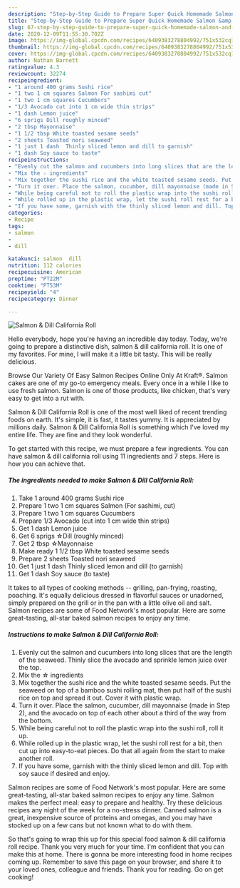 ```yaml
---
description: "Step-by-Step Guide to Prepare Super Quick Homemade Salmon &amp;amp; Dill California Roll"
title: "Step-by-Step Guide to Prepare Super Quick Homemade Salmon &amp;amp; Dill California Roll"
slug: 67-step-by-step-guide-to-prepare-super-quick-homemade-salmon-and-amp-dill-california-roll
date: 2020-12-09T11:55:30.702Z
image: https://img-global.cpcdn.com/recipes/6409383278804992/751x532cq70/salmon-dill-california-roll-recipe-main-photo.jpg
thumbnail: https://img-global.cpcdn.com/recipes/6409383278804992/751x532cq70/salmon-dill-california-roll-recipe-main-photo.jpg
cover: https://img-global.cpcdn.com/recipes/6409383278804992/751x532cq70/salmon-dill-california-roll-recipe-main-photo.jpg
author: Nathan Barnett
ratingvalue: 4.3
reviewcount: 32274
recipeingredient:
- "1 around 400 grams Sushi rice"
- "1 two 1 cm squares Salmon For sashimi cut"
- "1 two 1 cm squares Cucumbers"
- "1/3 Avocado cut into 1 cm wide thin strips"
- "1 dash Lemon juice"
- "6 sprigs Dill roughly minced"
- "2 tbsp Mayonnaise"
- "1 1/2 tbsp White toasted sesame seeds"
- "2 sheets Toasted nori seaweed"
- "1 just 1 dash  Thinly sliced lemon and dill to garnish"
- "1 dash Soy sauce to taste"
recipeinstructions:
- "Evenly cut the salmon and cucumbers into long slices that are the length of the seaweed. Thinly slice the avocado and sprinkle lemon juice over the top."
- "Mix the ☆ ingredients"
- "Mix together the sushi rice and the white toasted sesame seeds. Put the seaweed on top of a bamboo sushi rolling mat, then put half of the sushi rice on top and spread it out. Cover it with plastic wrap."
- "Turn it over. Place the salmon, cucumber, dill mayonnaise (made in Step 2), and the avocado on top of each other about a third of the way from the bottom."
- "While being careful not to roll the plastic wrap into the sushi roll, roll it up."
- "While rolled up in the plastic wrap, let the sushi roll rest for a bit, then cut up into easy-to-eat pieces. Do that all again from the start to make another roll."
- "If you have some, garnish with the thinly sliced lemon and dill. Top with soy sauce if desired and enjoy."
categories:
- Recipe
tags:
- salmon
- 
- dill

katakunci: salmon  dill 
nutrition: 112 calories
recipecuisine: American
preptime: "PT22M"
cooktime: "PT53M"
recipeyield: "4"
recipecategory: Dinner

---
```



![Salmon &amp; Dill California Roll](https://img-global.cpcdn.com/recipes/6409383278804992/751x532cq70/salmon-dill-california-roll-recipe-main-photo.jpg)

Hello everybody, hope you're having an incredible day today. Today, we're going to prepare a distinctive dish, salmon &amp; dill california roll. It is one of my favorites. For mine, I will make it a little bit tasty. This will be really delicious.

Browse Our Variety Of Easy Salmon Recipes Online Only At Kraft®. Salmon cakes are one of my go-to emergency meals. Every once in a while I like to use fresh salmon. Salmon is one of those products, like chicken, that&#39;s very easy to get into a rut with.

Salmon &amp; Dill California Roll is one of the most well liked of recent trending foods on earth. It's simple, it is fast, it tastes yummy. It is appreciated by millions daily. Salmon &amp; Dill California Roll is something which I've loved my entire life. They are fine and they look wonderful.


To get started with this recipe, we must prepare a few ingredients. You can have salmon &amp; dill california roll using 11 ingredients and 7 steps. Here is how you can achieve that.

<!--inarticleads1-->

##### The ingredients needed to make Salmon &amp; Dill California Roll:

1. Take 1 around 400 grams Sushi rice
1. Prepare 1 two 1 cm squares Salmon (For sashimi, cut)
1. Prepare 1 two 1 cm squares Cucumbers
1. Prepare 1/3 Avocado (cut into 1 cm wide thin strips)
1. Get 1 dash Lemon juice
1. Get 6 sprigs ☆Dill (roughly minced)
1. Get 2 tbsp ☆Mayonnaise
1. Make ready 1 1/2 tbsp White toasted sesame seeds
1. Prepare 2 sheets Toasted nori seaweed
1. Get 1 just 1 dash  Thinly sliced lemon and dill (to garnish)
1. Get 1 dash Soy sauce (to taste)


It takes to all types of cooking methods -- grilling, pan-frying, roasting, poaching. It&#39;s equally delicious dressed in flavorful sauces or unadorned, simply prepared on the grill or in the pan with a little olive oil and salt. Salmon recipes are some of Food Network&#39;s most popular. Here are some great-tasting, all-star baked salmon recipes to enjoy any time. 

<!--inarticleads2-->

##### Instructions to make Salmon &amp; Dill California Roll:

1. Evenly cut the salmon and cucumbers into long slices that are the length of the seaweed. Thinly slice the avocado and sprinkle lemon juice over the top.
1. Mix the ☆ ingredients
1. Mix together the sushi rice and the white toasted sesame seeds. Put the seaweed on top of a bamboo sushi rolling mat, then put half of the sushi rice on top and spread it out. Cover it with plastic wrap.
1. Turn it over. Place the salmon, cucumber, dill mayonnaise (made in Step 2), and the avocado on top of each other about a third of the way from the bottom.
1. While being careful not to roll the plastic wrap into the sushi roll, roll it up.
1. While rolled up in the plastic wrap, let the sushi roll rest for a bit, then cut up into easy-to-eat pieces. Do that all again from the start to make another roll.
1. If you have some, garnish with the thinly sliced lemon and dill. Top with soy sauce if desired and enjoy.


Salmon recipes are some of Food Network&#39;s most popular. Here are some great-tasting, all-star baked salmon recipes to enjoy any time. Salmon makes the perfect meal: easy to prepare and healthy. Try these delicious recipes any night of the week for a no-stress dinner. Canned salmon is a great, inexpensive source of proteins and omegas, and you may have stocked up on a few cans but not known what to do with them. 

So that's going to wrap this up for this special food salmon &amp; dill california roll recipe. Thank you very much for your time. I'm confident that you can make this at home. There is gonna be more interesting food in home recipes coming up. Remember to save this page on your browser, and share it to your loved ones, colleague and friends. Thank you for reading. Go on get cooking!

